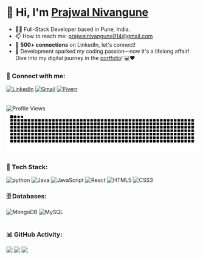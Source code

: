 <h1 align="left">👋 Hi, I'm <a href="https://www.linkedin.com/in/prajwal-nivangune/" target="_blank"> Prajwal Nivangune </a></h1>


- 👨‍💻 Full-Stack Developer based in Pune, India.
- 📫 How to reach me: [prajwalnivangune914@gmail.com](prajwalnivangune914@gmail.com)
- 🔗 **500+ connections** on LinkedIn, let's connect!
- 🚀 Development sparked my coding passion—now it's a lifelong affair! <br>Dive into my digital journey in the [portfolio](https://prajwal2431.github.io/portfolio_prajwal/)! 💻❤️

<h3 align="left">📲 Connect with me:</h3>
<div align="left">
  <a href="https://www.linkedin.com/in/prajwal-nivangune/"><img alt="LinkedIn" src="https://img.shields.io/badge/linkedin-%230077B5.svg?style=for-the-badge&logo=linkedin&logoColor=white"/></a>
  <a href="mailto:prajwalnivangune914@gmail.com"><img alt="Gmail" src="https://img.shields.io/badge/Gmail-D14836?style=for-the-badge&logo=gmail&logoColor=white"/></a>
  <a href="https://www.fiverr.com/s/qDPj7lg" target="_blank"><img alt="Fiverr" src="https://img.shields.io/badge/Fiverr-%2300B22D.svg?style=for-the-badge&logo=fiverr&logoColor=white"/></a>
</div>
<br>
<br>
<img src="https://komarev.com/ghpvc/?username=prajwal2431&style=flat-square&color=blue" alt="Profile Views" />

<img src="https://raw.githubusercontent.com/prajwal2431/prajwal2431/output/snake.svg" alt="Snake animation"/>


<h3 align="left">🚀 Tech Stack:</h3>
<div align="left">
<img alt="python" src="https://img.shields.io/badge/python-%23777BB.svg?style=for-the-badge&logo=python&logoColor=white"/>
<img alt="Java" src="https://img.shields.io/badge/Java-38B2AC?style=for-the-badge&logo=java&logoColor=white"/>
<img alt="JavaScript" src="https://img.shields.io/badge/javascript-%23323330.svg?style=for-the-badge&logo=javascript&logoColor=%23F7DF1E"/>
<img alt="React" src="https://img.shields.io/badge/react-%2320232a.svg?style=for-the-badge&logo=react&logoColor=%2361DAFB"/>
<img alt="HTML5" src="https://img.shields.io/badge/html5-%23E34F26.svg?style=for-the-badge&logo=html5&logoColor=white"/>
<img alt="CSS3" src="https://img.shields.io/badge/css3-%231572B6.svg?style=for-the-badge&logo=css3&logoColor=white"/> 
</div>


<h3 align="left">🗄️ Databases:</h3>
<div align="left">
  <img alt="MongoDB" src ="https://img.shields.io/badge/MongoDB-4EA94B?style=for-the-badge&logo=mongodb&logoColor=white"/>
  <img alt="MySQL" src="https://img.shields.io/badge/mysql-%2300f.svg?style=for-the-badge&logo=mysql&logoColor=white"/>
</div><br/>

<h3 align="left">📊 GitHub Activity:</h3>
<img src ="https://github-readme-stats.vercel.app/api?username=prajwal2431&theme=radical&show_icons=true&hide_border=false&count_private=true">
<img src= "https://github-readme-streak-stats.herokuapp.com/?user=prajwal2431&theme=radical&hide_border=false">
<img src= "https://github-readme-stats.vercel.app/api/top-langs/?username=prajwal2431&theme=radical&show_icons=true&hide_border=false&layout=compact">
